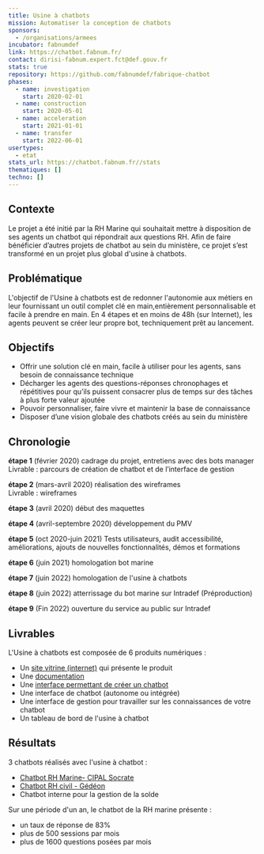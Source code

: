 ```yaml
---
title: Usine à chatbots
mission: Automatiser la conception de chatbots
sponsors:
  - /organisations/armees
incubator: fabnumdef
link: https://chatbot.fabnum.fr/
contact: dirisi-fabnum.expert.fct@def.gouv.fr
stats: true
repository: https://github.com/fabnumdef/fabrique-chatbot
phases:
  - name: investigation
    start: 2020-02-01
  - name: construction
    start: 2020-05-01
  - name: acceleration
    start: 2021-01-01
  - name: transfer
    start: 2022-06-01
usertypes:
  - etat
stats_url: https://chatbot.fabnum.fr//stats
thematiques: []
techno: []
---
```

## Contexte

Le projet a été initié par la RH Marine qui souhaitait mettre à disposition de ses agents un chatbot qui répondrait aux questions RH. Afin de faire bénéficier d’autres projets de chatbot au sein du ministère, ce projet s’est transformé en un projet plus global d'usine à chatbots.

## Problématique

L'objectif de l'Usine à chatbots est de redonner l'autonomie aux métiers en leur fournissant un outil complet clé en main,entièrement personnalisable et facile à prendre en main. En 4 étapes et en moins de 48h (sur Internet), les agents peuvent se créer leur propre bot, techniquement prêt au lancement.

## Objectifs

* Offrir une solution clé en main, facile à utiliser pour les agents, sans besoin de connaissance technique
* Décharger les agents des questions-réponses chronophages et répétitives pour qu’ils puissent consacrer plus de temps sur des tâches à plus forte valeur ajoutée
* Pouvoir personnaliser, faire vivre et maintenir la base de connaissance 
* Disposer d’une vision globale des chatbots créés au sein du ministère


## Chronologie

**étape 1** (février 2020)
cadrage du projet, entretiens avec des bots manager<br>
Livrable : parcours de création de chatbot et de l’interface de gestion

**étape 2** (mars-avril 2020)
réalisation des wireframes<br>
Livrable : wireframes

**étape 3** (avril 2020)
début des maquettes

**étape 4** (avril-septembre 2020)
développement du PMV

**étape 5** (oct 2020-juin 2021)
Tests utilisateurs, audit accessibilité, améliorations, ajouts de nouvelles fonctionnalités, démos et formations

**étape 6** (juin 2021)
homologation bot marine 

**étape 7** (juin 2022)
homologation de l'usine à chatbots

**étape 8** (juin 2022)
atterrissage du bot marine sur Intradef (Préproduction)

**étape 9** (Fin 2022)
ouverture du service au public sur Intradef


## Livrables

L'Usine à chatbots est composée de 6 produits numériques :

* Un [site vitrine (internet)](https://chatbot.fabnum.fr/) qui présente le produit
* Une [documentation](https://fabrique-a-chatbots.gitbook.io/fabrique-a-chatbots/)
* Une [interface permettant de créer un chatbot](https://chatbot.fabnum.fr/create)
* Une interface de chatbot (autonome ou intégrée)
* Une interface de gestion pour travailler sur les connaissances de votre chatbot
* Un tableau de bord de l'usine à chatbot

## Résultats

3 chatbots réalisés avec l'usine à chatbot :
- [Chatbot RH Marine- CIPAL Socrate](https://rh-marine.chatbot.fabnum.fr/chatbot/)
- [Chatbot RH civil - Gédéon](https://gedeon.chatbot.fabnum.fr/chatbot/)
- Chatbot interne pour la gestion de la solde

Sur une période d'un an, le chatbot de la RH marine présente : 
- un taux de réponse de 83%
- plus de 500 sessions par mois
- plus de 1600 questions posées par mois

